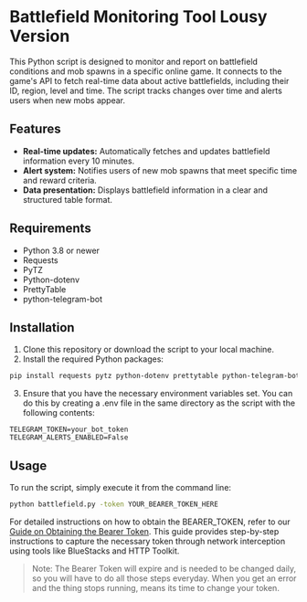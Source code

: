 # Battlefield Monitoring Tool Lousy Version

This Python script is designed to monitor and report on battlefield conditions and mob spawns in a specific online game. It connects to the game's API to fetch real-time data about active battlefields, including their ID, region, level and time. The script tracks changes over time and alerts users when new mobs appear.

## Features

- **Real-time updates:** Automatically fetches and updates battlefield information every 10 minutes.
- **Alert system:** Notifies users of new mob spawns that meet specific time and reward criteria.
- **Data presentation:** Displays battlefield information in a clear and structured table format.

## Requirements

- Python 3.8 or newer
- Requests
- PyTZ
- Python-dotenv
- PrettyTable
- python-telegram-bot

## Installation

1. Clone this repository or download the script to your local machine.
2. Install the required Python packages:

```bash
pip install requests pytz python-dotenv prettytable python-telegram-bot
```
3. Ensure that you have the necessary environment variables set. You can do this by creating a .env file in the same directory as the script with the following contents:
```plaintext
TELEGRAM_TOKEN=your_bot_token
TELEGRAM_ALERTS_ENABLED=False
```

## Usage
To run the script, simply execute it from the command line:
```bash
python battlefield.py -token YOUR_BEARER_TOKEN_HERE
```

For detailed instructions on how to obtain the BEARER_TOKEN, refer to our [Guide on Obtaining the Bearer Token](https://github.com/keyule/Battlefield-Tracker/tree/main/Guide). This guide provides step-by-step instructions to capture the necessary token through network interception using tools like BlueStacks and HTTP Toolkit.

> Note: The Bearer Token will expire and is needed to be changed daily, so you will have to do all those steps everyday. When you get an error and the thing stops running, means its time to change your token. 
